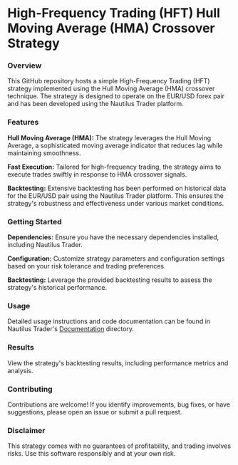 # High-Frequency Trading (HFT) Hull Moving Average (HMA) Crossover Strategy
### Overview
This GitHub repository hosts a simple High-Frequency Trading (HFT) strategy implemented using the Hull Moving Average (HMA) crossover technique. The strategy is designed to operate on the EUR/USD forex pair and has been developed using the Nautilus Trader platform. 

### **Features**
**Hull Moving Average (HMA):** The strategy leverages the Hull Moving Average, a sophisticated moving average indicator that reduces lag while maintaining smoothness.

**Fast Execution:** Tailored for high-frequency trading, the strategy aims to execute trades swiftly in response to HMA crossover signals.

**Backtesting:** Extensive backtesting has been performed on historical data for the EUR/USD pair using the Nautilus Trader platform. This ensures the strategy's robustness and effectiveness under various market conditions.

### Getting Started

**Dependencies:** Ensure you have the necessary dependencies installed, including Nautilus Trader.

**Configuration:** Customize strategy parameters and configuration settings based on your risk tolerance and trading preferences.

**Backtesting:** Leverage the provided backtesting results to assess the strategy's historical performance.

### Usage  

Detailed usage instructions and code documentation can be found in Nautilus Trader's [Documentation](https://docs.nautilustrader.io/index.html) directory.

### Results

View the strategy's backtesting results, including performance metrics and analysis.

### Contributing

Contributions are welcome! If you identify improvements, bug fixes, or have suggestions, please open an issue or submit a pull request.

### Disclaimer

This strategy comes with no guarantees of profitability, and trading involves risks. Use this software responsibly and at your own risk.
